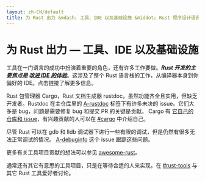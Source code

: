 ```yaml
---
layout: zh-CN/default
title: 为 Rust 出力 &mdash; 工具、IDE 以及基础设施 &middot; Rust 程序设计语言
---
```


# 为 Rust 出力 &mdash; 工具、IDE 以及基础设施

工具在一门语言的成功中扮演着重要的角色，还有许多工作要做。***Rust 开发的主要焦点是 [改进 IDE 的体验][ides]***。这涉及了整个 Rust 语言栈的工作，从编译器本身到你偏好的 IDE。点击链接了解更多信息。

Rust 包管理器 Cargo，Rust 文档生成器 rustdoc，虽然功能齐全且实用，但缺乏开发者。Rustdoc 在主仓库里的 [A-rustdoc] 标签下有许多未决的 issue。它们大多是 bug，问题是需要修复 bug 和提交 PR 的关键是贡献。 Cargo 有 [它自己的仓库和 issue][Cargo]，有兴趣贡献的人可以在 [#cargo] 中介绍自己。

尽管 Rust 可以在 gdb 和 lldb 调试器下进行一些有限的调试，但是仍然有很多无法正常调试的情况。 [A-debuginfo] 这个 issue 跟踪这些问题。

更多有关工具项目贡献的想法可以参见 [awesome-rust]。

通常还有其它有意思的工具项目，只是在等待合适的人来实现。在 [#rust-tools] 与其它 Rust 工具爱好者讨论。

[#cargo]: https://client00.chat.mibbit.com/?server=irc.mozilla.org&channel=%23rustc
[#rust-tools]: https://client00.chat.mibbit.com/?server=irc.mozilla.org&channel=%23rust-tools
[A-debuginfo]: https://github.com/rust-lang/rust/issues?q=is%3Aopen+is%3Aissue+label%3AA-debuginfo
[A-rustdoc]: https://github.com/rust-lang/rust/issues?q=is%3Aopen+is%3Aissue+label%3AA-rustdoc
[Cargo]: https://github.com/rust-lang/cargo/issues
[awesome-rust]: https://github.com/kud1ing/awesome-rust
[ides]: https://forge.rust-lang.org/ides.html
